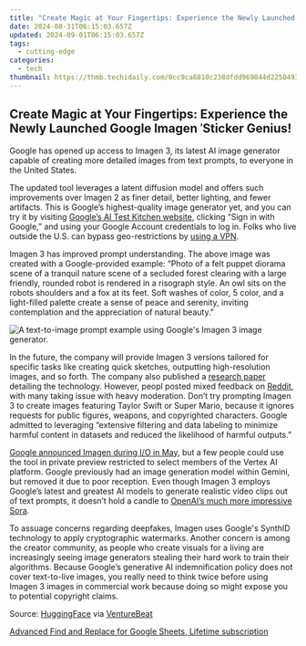 ```yaml
---
title: "Create Magic at Your Fingertips: Experience the Newly Launched Google Imagen ˈSticker Genius!"
date: 2024-08-31T06:15:03.657Z
updated: 2024-09-01T06:15:03.657Z
tags:
  - cutting-edge
categories:
  - tech
thumbnail: https://thmb.techidaily.com/0cc9ca6810c238dfdd969844d2250493a479c3321512aa3c39ef7570f30da978.jpg
---
```


## Create Magic at Your Fingertips: Experience the Newly Launched Google Imagen ˈSticker Genius!

Google has opened up access to Imagen 3, its latest AI image generator capable of creating more detailed images from text prompts, to everyone in the United States.

 The updated tool leverages a latent diffusion model and offers such improvements over Imagen 2 as finer detail, better lighting, and fewer artifacts. This is Google’s highest-quality image generator yet, and you can try it by visiting [Google’s AI Test Kitchen website](https://aitestkitchen.withgoogle.com/tools/image-fx), clicking “Sign in with Google,” and using your Google Account credentials to log in. Folks who live outside the U.S. can bypass geo-restrictions by [using a VPN](https://some-techniques.techidaily.com/updated-ffmpeg-audioscape-maintaining-original-audio-formats/).

 Imagen 3 has improved prompt understanding. The above image was created with a Google-provided example: “Photo of a felt puppet diorama scene of a tranquil nature scene of a secluded forest clearing with a large friendly, rounded robot is rendered in a risograph style. An owl sits on the robots shoulders and a fox at its feet. Soft washes of color, 5 color, and a light-filled palette create a sense of peace and serenity, inviting contemplation and the appreciation of natural beauty."

![A text-to-image prompt example using Google's Imagen 3 image generator.](https://static1.howtogeekimages.com/wordpress/wp-content/uploads/2024/08/google-imagen-3-image-generator-prompt-example.png) 

 In the future, the company will provide Imagen 3 versions tailored for specific tasks like creating quick sketches, outputting high-resolution images, and so forth. The company also published a [research paper](https://arxiv.org/abs/2408.07009) detailing the technology. However, peopl posted mixed feedback on [Reddit](https://www.reddit.com/r/Bard/comments/1eo3ge9/comment/lhgrw57/), with many taking issue with heavy moderation. Don’t try prompting Imagen 3 to create images featuring Taylor Swift or Super Mario, because it ignores requests for public figures, weapons, and copyrighted characters. Google admitted to leveraging “extensive filtering and data labeling to minimize harmful content in datasets and reduced the likelihood of harmful outputs.”

[Google announced Imagen during I/O in May](https://video-capture.techidaily.com/updated-in-2024-your-ultimate-guide-to-mac-audio-capture-via-audacity/), but a few people could use the tool in private preview restricted to select members of the Vertex AI platform. Google previously had an image generation model within Gemini, but removed it due to poor reception. Even though Imagen 3 employs Google’s latest and greatest AI models to generate realistic video clips out of text prompts, it doesn’t hold a candle to [OpenAI’s much more impressive Sora](https://some-guidance.techidaily.com/unveiling-the-art-of-cinematography-basic-shots-explained-for-2024/).

 To assuage concerns regarding deepfakes, Imagen uses Google's SynthID technology to apply cryptographic watermarks. Another concern is among the creator community, as people who create visuals for a living are increasingly seeing image generators stealing their hard work to train their algorithms. Because Google’s generative AI indemnification policy does not cover text-to-live images, you really need to think twice before using Imagen 3 images in commercial work because doing so might expose you to potential copyright claims.

 Source: [HuggingFace](https://huggingface.co/papers/2408.07009) via [VentureBeat](https://venturebeat.com/ai/google-quietly-opens-imagen-3-access-to-all-u-s-users/)

<ins class="adsbygoogle"
     style="display:block"
     data-ad-format="autorelaxed"
     data-ad-client="ca-pub-7571918770474297"
     data-ad-slot="1223367746"></ins>



<ins class="adsbygoogle"
     style="display:block"
     data-ad-client="ca-pub-7571918770474297"
     data-ad-slot="8358498916"
     data-ad-format="auto"
     data-full-width-responsive="true"></ins>



<!-- affiliate ads begin -->
<a href="https://secure.2checkout.com/order/checkout.php?PRODS=4729642&QTY=1&AFFILIATE=108875&CART=1">Advanced Find and Replace for Google Sheets, Lifetime subscription</a>
<!-- affiliate ads end -->